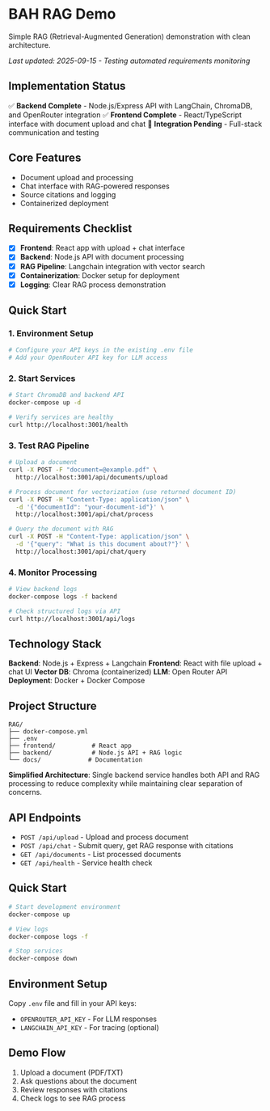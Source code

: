 # BAH RAG Demo

Simple RAG (Retrieval-Augmented Generation) demonstration with clean architecture.

*Last updated: 2025-09-15 - Testing automated requirements monitoring*

## Implementation Status
✅ **Backend Complete** - Node.js/Express API with LangChain, ChromaDB, and OpenRouter integration
✅ **Frontend Complete** - React/TypeScript interface with document upload and chat
🔄 **Integration Pending** - Full-stack communication and testing

## Core Features
- Document upload and processing
- Chat interface with RAG-powered responses
- Source citations and logging
- Containerized deployment

## Requirements Checklist
- [x] **Frontend**: React app with upload + chat interface
- [x] **Backend**: Node.js API with document processing
- [x] **RAG Pipeline**: Langchain integration with vector search
- [x] **Containerization**: Docker setup for deployment
- [x] **Logging**: Clear RAG process demonstration

## Quick Start

### 1. Environment Setup
```bash
# Configure your API keys in the existing .env file
# Add your OpenRouter API key for LLM access
```

### 2. Start Services
```bash
# Start ChromaDB and backend API
docker-compose up -d

# Verify services are healthy
curl http://localhost:3001/health
```

### 3. Test RAG Pipeline
```bash
# Upload a document
curl -X POST -F "document=@example.pdf" \
  http://localhost:3001/api/documents/upload

# Process document for vectorization (use returned document ID)
curl -X POST -H "Content-Type: application/json" \
  -d '{"documentId": "your-document-id"}' \
  http://localhost:3001/api/chat/process

# Query the document with RAG
curl -X POST -H "Content-Type: application/json" \
  -d '{"query": "What is this document about?"}' \
  http://localhost:3001/api/chat/query
```

### 4. Monitor Processing
```bash
# View backend logs
docker-compose logs -f backend

# Check structured logs via API
curl http://localhost:3001/api/logs
```

## Technology Stack

**Backend**: Node.js + Express + Langchain
**Frontend**: React with file upload + chat UI
**Vector DB**: Chroma (containerized)
**LLM**: Open Router API
**Deployment**: Docker + Docker Compose

## Project Structure
```
RAG/
├── docker-compose.yml
├── .env
├── frontend/          # React app
├── backend/           # Node.js API + RAG logic
└── docs/             # Documentation
```

**Simplified Architecture**: Single backend service handles both API and RAG processing to reduce complexity while maintaining clear separation of concerns.

## API Endpoints
- `POST /api/upload` - Upload and process document
- `POST /api/chat` - Submit query, get RAG response with citations
- `GET /api/documents` - List processed documents
- `GET /api/health` - Service health check

## Quick Start
```bash
# Start development environment
docker-compose up

# View logs
docker-compose logs -f

# Stop services
docker-compose down
```

## Environment Setup
Copy `.env` file and fill in your API keys:
- `OPENROUTER_API_KEY` - For LLM responses
- `LANGCHAIN_API_KEY` - For tracing (optional)

## Demo Flow
1. Upload a document (PDF/TXT)
2. Ask questions about the document
3. Review responses with citations
4. Check logs to see RAG process
